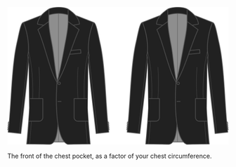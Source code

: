 
![Front pocket width](frontpocketwidth.svg)

The front of the chest pocket, as a factor of your chest circumference.